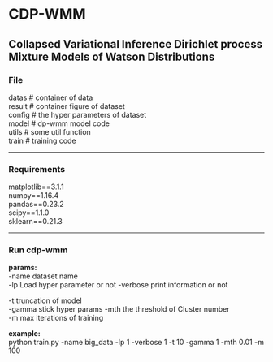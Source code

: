 # CDP-WMM
Collapsed Variational Inference Dirichlet process Mixture Models of Watson Distributions
---

### File
datas  # container of data  
result # container figure of dataset  
config # the hyper parameters of dataset  
model # dp-wmm model code  
utils # some util function  
train # training code  

---
### Requirements
matplotlib==3.1.1  
numpy==1.16.4  
pandas==0.23.2  
scipy==1.1.0  
sklearn==0.21.3  

---
### Run cdp-wmm
__params:__  
-name dataset name  
-lp Load hyper parameter or not 
-verbose print information or not  

-t truncation of model  
-gamma stick hyper params
-mth the threshold of Cluster number  
-m max iterations of training  

__example:__  
python train.py -name big_data -lp 1 -verbose 1 -t 10 -gamma 1 -mth 0.01 -m 100
